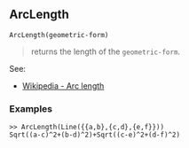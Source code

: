 ## ArcLength

```
ArcLength(geometric-form)
```

> returns the length of the `geometric-form`.
  

See:
* [Wikipedia - Arc length](https://en.wikipedia.org/wiki/Arc_length)
 

### Examples

```
>> ArcLength(Line({{a,b},{c,d},{e,f}}))
Sqrt((a-c)^2+(b-d)^2)+Sqrt((c-e)^2+(d-f)^2)
```
